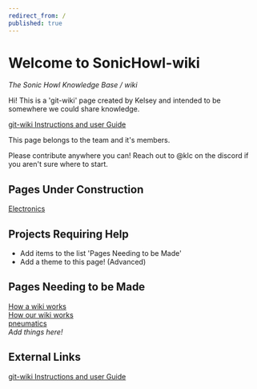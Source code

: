 ```yaml
---
redirect_from: /
published: true
---
```


# Welcome to SonicHowl-wiki
*The Sonic Howl Knowledge Base / wiki*

Hi! This is a 'git-wiki' page created by Kelsey and intended to be somewhere we could share knowledge.

[git-wiki Instructions and user Guide](http://www.drassil.org/git-wiki/main_page)

This page belongs to the team and it's members. 

Please contribute anywhere you can! Reach out to @klc on the discord if you aren't sure where to start.


## Pages Under Construction
[Electronics](electronics)

## Projects Requiring Help 

- Add items to the list 'Pages Needing to be Made'
- Add a theme to this page! (Advanced) 

## Pages Needing to be Made
[How a wiki works](how-our-wiki-works)  
[How our wiki works](how-our-wiki-works)  
[pneumatics](pneumatics)  
*Add things here!*  

## External Links
[git-wiki Instructions and user Guide](http://www.drassil.org/git-wiki/main_page)